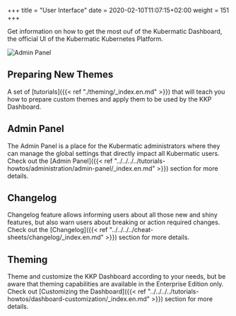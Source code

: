 +++
title = "User Interface"
date = 2020-02-10T11:07:15+02:00
weight = 151
+++

Get information on how to get the most ouf of the Kubermatic Dashboard, the official UI of the Kubermatic Kubernetes Platform.

![Admin Panel](/img/kubermatic/main/ui/dashboard.png?height=400px&classes=shadow,border "Kubermatic Dashboard")

## Preparing New Themes
A set of [tutorials]({{< ref "./theming/_index.en.md" >}}) that will teach you how to prepare custom themes and apply 
them to be used by the KKP Dashboard.

## Admin Panel
The Admin Panel is a place for the Kubermatic administrators where they can manage the global settings that directly
impact all Kubermatic users. Check out the 
[Admin Panel]({{< ref "../../../../tutorials-howtos/administration/admin-panel/_index.en.md" >}}) section for more details.

## Changelog
Changelog feature allows informing users about all those new and shiny features, but also warn users about breaking
or action required changes. Check out the 
[Changelog]({{< ref "../../../../cheat-sheets/changelog/_index.en.md" >}}) section for more details.

## Theming
Theme and customize the KKP Dashboard according to your needs, but be aware that theming capabilities are available in
the Enterprise Edition only. Check out 
[Customizing the Dashboard]({{< ref "../../../../tutorials-howtos/dashboard-customization/_index.en.md" >}}) section 
for more details.
